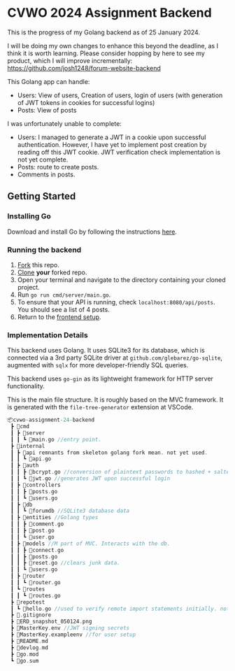 # CVWO 2024 Assignment Backend

This is the progress of my Golang backend as of 25 January 2024.

I will be doing my own changes to enhance this beyond the deadline, as I think it is worth learning. Please consider hopping by here to see my product, which I will improve incrementally:
https://github.com/josh1248/forum-website-backend

This Golang app can handle:
- Users: View of users, Creation of users, login of users (with generation of JWT tokens in cookies for successful logins)
- Posts: View of posts

I was unfortunately unable to complete:
- Users: I managed to generate a JWT in a cookie upon successful authentication. However, I have yet to implement post creation by reading off this JWT cookie. JWT verification check implementation is not yet complete.
- Posts: route to create posts.
- Comments in posts.

## Getting Started

### Installing Go

Download and install Go by following the instructions [here](https://go.dev/doc/install).

### Running the backend
1. [Fork](https://docs.github.com/en/get-started/quickstart/fork-a-repo#forking-a-repository) this repo.
2. [Clone](https://docs.github.com/en/get-started/quickstart/fork-a-repo#cloning-your-forked-repository) **your** forked repo.
3. Open your terminal and navigate to the directory containing your cloned project.
4. Run `go run cmd/server/main.go`.
5. To ensure that your API is running, check `localhost:8080/api/posts`. You should see a list of 4 posts.
6. Return to the [frontend setup](https://github.com/josh1248/cvwo-assignment-24-frontend).

### Implementation Details

This backend uses Golang. It uses SQLite3 for its database, which is connected via a 3rd party SQLite driver at `github.com/glebarez/go-sqlite`, augmented with `sqlx` for more developer-friendly SQL queries.

This backend uses `go-gin` as its lightweight framework for HTTP server functionality.

This is the main file structure. It is roughly based on the MVC framework. It is generated with the `file-tree-generator` extension at VSCode.

```C
📦cvwo-assignment-24-backend
 ┣ 📂cmd
 ┃ ┣ 📂server
 ┃ ┃ ┗ 📜main.go //entry point.
 ┣ 📂internal
 ┃ ┣ 📂api remnants from skeleton golang fork mean. not yet used.
 ┃ ┃ ┗ 📜api.go 
 ┃ ┣ 📂auth
 ┃ ┃ ┣ 📜bcrypt.go //conversion of plaintext passwords to hashed + salted passwords for db storage.
 ┃ ┃ ┗ 📜jwt.go //generates JWT upon successful login
 ┃ ┣ 📂controllers
 ┃ ┃ ┣ 📜posts.go
 ┃ ┃ ┗ 📜users.go
 ┃ ┣ 📂db
 ┃ ┃ ┗ 📜forumdb //SQLite3 database data
 ┃ ┣ 📂entities //Golang types
 ┃ ┃ ┣ 📜comment.go
 ┃ ┃ ┣ 📜post.go
 ┃ ┃ ┗ 📜user.go
 ┃ ┣ 📂models //M part of MVC. Interacts with the db.
 ┃ ┃ ┣ 📜connect.go
 ┃ ┃ ┣ 📜posts.go
 ┃ ┃ ┣ 📜reset.go //clears junk data.
 ┃ ┃ ┗ 📜users.go
 ┃ ┣ 📂router
 ┃ ┃ ┗ 📜router.go
 ┃ ┗ 📂routes
 ┃ ┃ ┗ 📜routes.go
 ┣ 📂repotest
 ┃ ┗ 📜hello.go //used to verify remote import statements initially. not in use.
 ┣ 📜.gitignore
 ┣ 📜ERD_snapshot_050124.png
 ┣ 📜MasterKey.env //JWT signing secrets
 ┣ 📜MasterKey.exampleenv //for user setup
 ┣ 📜README.md
 ┣ 📜devlog.md
 ┣ 📜go.mod
 ┗ 📜go.sum
```